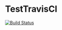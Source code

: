 # TestTravisCI
[![Build Status](https://travis-ci.org/fdecaire/TestTravisCI.svg?branch=master)](https://travis-ci.org/fdecaire/TestTravisCI)
